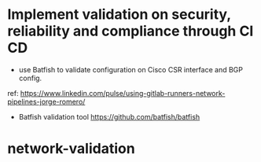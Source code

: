 # Implement validation on security, reliability and compliance through CI CD

- use Batfish to validate configuration on Cisco CSR interface and BGP config.



ref: 
https://www.linkedin.com/pulse/using-gitlab-runners-network-pipelines-jorge-romero/
- Batfish validation tool
https://github.com/batfish/batfish
# network-validation
